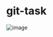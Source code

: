 # git-task

![image](https://user-images.githubusercontent.com/120716113/229347487-e27b4458-947f-46d6-bf4f-24a5f4926dd5.png)
